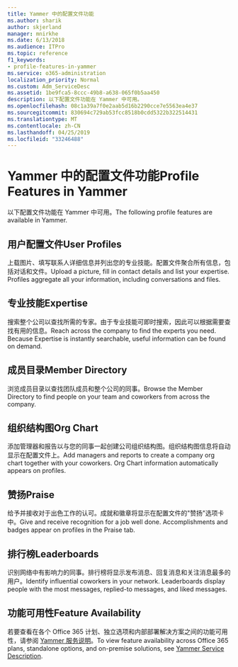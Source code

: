 ```yaml
---
title: Yammer 中的配置文件功能
ms.author: sharik
author: skjerland
manager: mnirkhe
ms.date: 6/13/2018
ms.audience: ITPro
ms.topic: reference
f1_keywords:
- profile-features-in-yammer
ms.service: o365-administration
localization_priority: Normal
ms.custom: Adm_ServiceDesc
ms.assetid: 1be9fca5-8ccc-49b8-a638-065f0b5aa450
description: 以下配置文件功能在 Yammer 中可用。
ms.openlocfilehash: 08c1a39a7f0e2aab5d16b2290cce7e5563ea4e37
ms.sourcegitcommit: 830694c729ab53fcc8518b0cdd5322b322514431
ms.translationtype: MT
ms.contentlocale: zh-CN
ms.lasthandoff: 04/25/2019
ms.locfileid: "33246488"
---
```

# <a name="profile-features-in-yammer"></a><span data-ttu-id="bbfde-103">Yammer 中的配置文件功能</span><span class="sxs-lookup"><span data-stu-id="bbfde-103">Profile Features in Yammer</span></span>

<span data-ttu-id="bbfde-104">以下配置文件功能在 Yammer 中可用。</span><span class="sxs-lookup"><span data-stu-id="bbfde-104">The following profile features are available in Yammer.</span></span>
  
## <a name="user-profiles"></a><span data-ttu-id="bbfde-105">用户配置文件</span><span class="sxs-lookup"><span data-stu-id="bbfde-105">User Profiles</span></span>
<span data-ttu-id="bbfde-106"><a name="bkmk_UserProfiles"> </a></span><span class="sxs-lookup"><span data-stu-id="bbfde-106"></span></span>

<span data-ttu-id="bbfde-p101">上载图片、填写联系人详细信息并列出您的专业技能。配置文件聚合所有信息，包括对话和文件。</span><span class="sxs-lookup"><span data-stu-id="bbfde-p101">Upload a picture, fill in contact details and list your expertise. Profiles aggregate all your information, including conversations and files.</span></span>
  
## <a name="expertise"></a><span data-ttu-id="bbfde-109">专业技能</span><span class="sxs-lookup"><span data-stu-id="bbfde-109">Expertise</span></span>
<span data-ttu-id="bbfde-110"><a name="bkmk_Expertise"> </a></span><span class="sxs-lookup"><span data-stu-id="bbfde-110"></span></span>

<span data-ttu-id="bbfde-p102">搜索整个公司以查找所需的专家。由于专业技能可即时搜索，因此可以根据需要查找有用的信息。</span><span class="sxs-lookup"><span data-stu-id="bbfde-p102">Reach across the company to find the experts you need. Because Expertise is instantly searchable, useful information can be found on demand.</span></span>
  
## <a name="member-directory"></a><span data-ttu-id="bbfde-113">成员目录</span><span class="sxs-lookup"><span data-stu-id="bbfde-113">Member Directory</span></span>
<span data-ttu-id="bbfde-114"><a name="bkmk_MemberDirectory"> </a></span><span class="sxs-lookup"><span data-stu-id="bbfde-114"></span></span>

<span data-ttu-id="bbfde-115">浏览成员目录以查找团队成员和整个公司的同事。</span><span class="sxs-lookup"><span data-stu-id="bbfde-115">Browse the Member Directory to find people on your team and coworkers from across the company.</span></span>
  
## <a name="org-chart"></a><span data-ttu-id="bbfde-116">组织结构图</span><span class="sxs-lookup"><span data-stu-id="bbfde-116">Org Chart</span></span>
<span data-ttu-id="bbfde-117"><a name="bkmk_OrgChart"> </a></span><span class="sxs-lookup"><span data-stu-id="bbfde-117"></span></span>

<span data-ttu-id="bbfde-p103">添加管理器和报告以与您的同事一起创建公司组织结构图。组织结构图信息将自动显示在配置文件上。</span><span class="sxs-lookup"><span data-stu-id="bbfde-p103">Add managers and reports to create a company org chart together with your coworkers. Org Chart information automatically appears on profiles.</span></span>
  
## <a name="praise"></a><span data-ttu-id="bbfde-120">赞扬</span><span class="sxs-lookup"><span data-stu-id="bbfde-120">Praise</span></span>
<span data-ttu-id="bbfde-121"><a name="bkmk_Praise"> </a></span><span class="sxs-lookup"><span data-stu-id="bbfde-121"></span></span>

<span data-ttu-id="bbfde-p104">给予并接收对于出色工作的认可。成就和徽章将显示在配置文件的"赞扬"选项卡中。</span><span class="sxs-lookup"><span data-stu-id="bbfde-p104">Give and receive recognition for a job well done. Accomplishments and badges appear on profiles in the Praise tab.</span></span>
  
## <a name="leaderboards"></a><span data-ttu-id="bbfde-124">排行榜</span><span class="sxs-lookup"><span data-stu-id="bbfde-124">Leaderboards</span></span>
<span data-ttu-id="bbfde-125"><a name="bkmk_Leaderboards"> </a></span><span class="sxs-lookup"><span data-stu-id="bbfde-125"></span></span>

<span data-ttu-id="bbfde-p105">识别网络中有影响力的同事。排行榜将显示发布消息、回复消息和关注消息最多的用户。</span><span class="sxs-lookup"><span data-stu-id="bbfde-p105">Identify influential coworkers in your network. Leaderboards display people with the most messages, replied-to messages, and liked messages.</span></span>
  
## <a name="feature-availability"></a><span data-ttu-id="bbfde-128">功能可用性</span><span class="sxs-lookup"><span data-stu-id="bbfde-128">Feature Availability</span></span>
<span data-ttu-id="bbfde-129"><a name="bkmk_Leaderboards"> </a></span><span class="sxs-lookup"><span data-stu-id="bbfde-129"></span></span>

<span data-ttu-id="bbfde-130">若要查看在各个 Office 365 计划、独立选项和内部部署解决方案之间的功能可用性，请参阅 [Yammer 服务说明](yammer-service-description.md)。</span><span class="sxs-lookup"><span data-stu-id="bbfde-130">To view feature availability across Office 365 plans, standalone options, and on-premise solutions, see [Yammer Service Description](yammer-service-description.md).</span></span>
  

